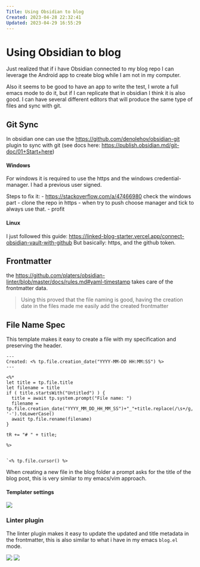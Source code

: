 ```yaml
---
Title: Using Obsidian to blog
Created: 2023-04-28 22:32:41
Updated: 2023-04-29 16:55:29
---
```


# Using Obsidian to blog

Just realized that if i have Obsidian connected to my blog repo I can leverage the Android app to create blog while I am not in my computer. 

Also it seems to be good to have an app to write the test, I wrote a full emacs mode to do it, but if I can replicate that in obsidian I think it is also good. I can have several different editors that will produce the same type of files and sync with git.

## Git Sync

In obsidian one can use the <https://github.com/denolehov/obsidian-git> plugin to sync with git (see docs here: <https://publish.obsidian.md/git-doc/01+Start+here>)

#### Windows
For windows it is required to use the https and the windows credential-manager. I had a previous user signed. 

Steps to fix it:
	- <https://stackoverflow.com/a/47466980> check the windows part
	- clone the repo in https
	- when try to push choose manager and tick to always use that.
	- profit

#### Linux
I just followed this guide: <https://linked-blog-starter.vercel.app/connect-obsidian-vault-with-github>
But basically: https, and the github token.


## Frontmatter
the <https://github.com/platers/obsidian-linter/blob/master/docs/rules.md#yaml-timestamp> takes care of the frontmatter data.

> Using this proved that the file naming is good, having the creation date in the files made me easily add the created frontmatter

## File Name Spec
This template makes it easy to create a file with my specification and preserving the header.

```
---
Created: <% tp.file.creation_date("YYYY-MM-DD HH:MM:SS") %>
---

<%*
let title = tp.file.title
let filename = title
if ( title.startsWith("Untitled") ) {
  title = await tp.system.prompt("File name: ")
  filename = tp.file.creation_date("YYYY_MM_DD_HH_MM_SS")+"_"+title.replace(/\s+/g, '-').toLowerCase()
  await tp.file.rename(filename)
} 

tR += "# " + title;

%>


`<% tp.file.cursor() %>
```

When creating a new file in the blog folder a prompt asks for the title of the blog post, this is very similar to my emacs/vim approach.

#### Templater settings 

![](Pasted%20image%2020230429105252.png)

### Linter plugin
The linter plugin makes it easy to update the updated and title metadata in the frontmatter, this is also similar to what i have in my emacs `blog.el` mode.


![](Pasted%20image%2020230429105352.png)
![](Pasted%20image%2020230429105410.png)